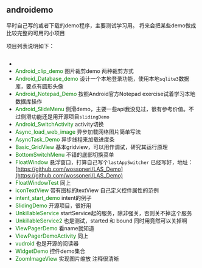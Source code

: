 ## androidemo
平时自己写的或者下载的demo程序，主要测试学习用。
将来会把某些demo做成比较完整的可用的小项目

项目列表说明如下：
* <font color="green"></font>
	-
	</br>
* <font color="green">Android_clip_demo</font>
	图片裁剪demo  两种裁剪方式
	</br>
* <font color="green">Android_Database_demo</font>
	设计一个本地登录功能，使用本地`sqlite3`数据库，要点有圆形头像
	</br>
* <font color="green">Android_Notepad_Demo</font>
	按照Android官方Notepad exercise试着学习本地数据库操作
	</br>
* <font color="green">Android_SlideMenu</font>
	侧滑demo，主要一些api我没见过，很有参考价值。不过侧滑功能还是用开源项目`slidingDemo`
	</br>
* <font color="green">Android_SwitchActivity</font>
	activity切换
	</br>
* <font color="green">Async_load_web_image</font>
	异步加载网络图片简单写法
	</br>
* <font color="green">AsyncTask_Demo</font>
	异步线程来加载进度条
	</br>
* <font color="green">Basic_GridView</font>
	基本gridview，可以用作调试，研究其运行原理
	</br>
* <font color="green">BottomSwitchMenu</font>
	不错的底部切换菜单
	</br>
* <font color="green">FloatWindow</font>
	悬浮窗口，打算自己写个`lastAppSwitcher`
	已经写好，地址：[https://github.com/wossoneri/LAS_Demo](https://github.com/wossoneri/LAS_Demo)
	</br>
* <font color="green">FloatWindowTest</font>
	同上
	</br>
* <font color="green">iconTextView</font>
	带有图标的textView  自己定义控件属性的范例
	</br>
* <font color="green">intent_start_demo</font>
	intent的例子
	</br>
* <font color="green">SlidingDemo</font>
	开源项目，很好用
	</br>
* <font color="green">UnkillableService</font>
	startService起的服务，除非强关，否则关不掉这个服务
	</br>
* <font color="green">UnkillableService2</font>
	也是测试，started 和 bound 同时用竟然可以关掉啊
	</br>
* <font color="green">ViewPagerDemo</font>
	看name就知道
	</br>
* <font color="green">ViewPagerDemoActivity</font>
	同上
	</br>
* <font color="green">vudroid</font>
	也是开源的阅读器
	</br>
* <font color="green">WidgetDemo</font>
	控件demo集合
	</br>
* <font color="green">ZoomImageView</font>
	实现图片缩放  注释很清晰
	</br>